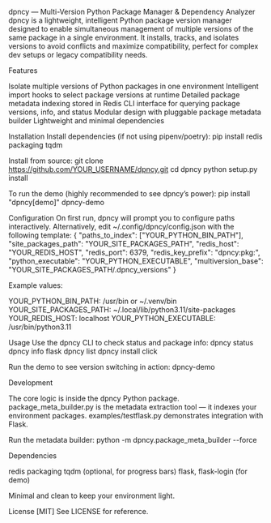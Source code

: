 dpncy — Multi-Version Python Package Manager & Dependency Analyzer
dpncy is a lightweight, intelligent Python package version manager designed to enable simultaneous management of multiple versions of the same package in a single environment. It installs, tracks, and isolates versions to avoid conflicts and maximize compatibility, perfect for complex dev setups or legacy compatibility needs.

Features

Isolate multiple versions of Python packages in one environment
Intelligent import hooks to select package versions at runtime
Detailed package metadata indexing stored in Redis
CLI interface for querying package versions, info, and status
Modular design with pluggable package metadata builder
Lightweight and minimal dependencies


Installation
Install dependencies (if not using pipenv/poetry):
pip install redis packaging tqdm

Install from source:
git clone https://github.com/YOUR_USERNAME/dpncy.git
cd dpncy
python setup.py install

To run the demo (highly recommended to see dpncy’s power):
pip install "dpncy[demo]"
dpncy-demo


Configuration
On first run, dpncy will prompt you to configure paths interactively. Alternatively, edit ~/.config/dpncy/config.json with the following template:
{
  "paths_to_index": ["YOUR_PYTHON_BIN_PATH"],
  "site_packages_path": "YOUR_SITE_PACKAGES_PATH",
  "redis_host": "YOUR_REDIS_HOST",
  "redis_port": 6379,
  "redis_key_prefix": "dpncy:pkg:",
  "python_executable": "YOUR_PYTHON_EXECUTABLE",
  "multiversion_base": "YOUR_SITE_PACKAGES_PATH/.dpncy_versions"
}

Example values:

YOUR_PYTHON_BIN_PATH: /usr/bin or ~/.venv/bin
YOUR_SITE_PACKAGES_PATH: ~/.local/lib/python3.11/site-packages
YOUR_REDIS_HOST: localhost
YOUR_PYTHON_EXECUTABLE: /usr/bin/python3.11


Usage
Use the dpncy CLI to check status and package info:
dpncy status
dpncy info flask
dpncy list
dpncy install click

Run the demo to see version switching in action:
dpncy-demo


Development

The core logic is inside the dpncy Python package.
package_meta_builder.py is the metadata extraction tool — it indexes your environment packages.
examples/testflask.py demonstrates integration with Flask.

Run the metadata builder:
python -m dpncy.package_meta_builder --force


Dependencies

redis
packaging
tqdm (optional, for progress bars)
flask, flask-login (for demo)

Minimal and clean to keep your environment light.

License
[MIT]
See LICENSE for reference.
